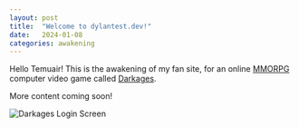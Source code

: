 ```yaml
---
layout: post
title:  "Welcome to dylantest.dev!"
date:   2024-01-08
categories: awakening
---
```

Hello Temuair! This is the awakening of my fan site, for an online [MMORPG](https://en.wikipedia.org/wiki/Massively_multiplayer_online_role-playing_game) computer video game called [Darkages](https://www.darkages.com).

More content coming soon!

![Darkages Login Screen](/public/images/darkages/da-login-screen.png)

